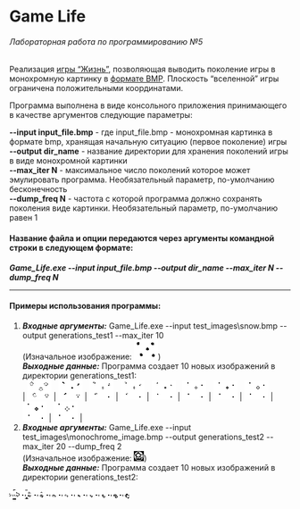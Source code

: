 # Game Life
###### Лабораторная работа по программированию №5

Реализация [игры “Жизнь”](https://en.wikipedia.org/wiki/Conway%27s_Game_of_Life), позволяющая выводить поколение игры в монохромную картинку в [формате BMP](https://en.wikipedia.org/wiki/BMP_file_format). Плоскость “вселенной” игры ограничена положительными координатами.  

Программа выполнена в виде консольного приложения принимающего в качестве аргументов следующие параметры:  

__--input input_file.bmp__ - где input_file.bmp - монохромная картинка в формате bmp, хранящая начальную ситуацию (первое поколение) игры  
__--output dir_name__ - название директории для хранения поколений игры в виде
монохромной картинки  
__--max_iter N__ - максимальное число поколений которое может эмулировать программа. Необязательный параметр, по-умолчанию бесконечность  
__--dump_freq N__ - частота с которой программа должно сохранять поколения виде картинки. Необязательный параметр, по-умолчанию равен 1  

#### Название файла и опции передаются через аргументы командной строки в следующем формате:  
___Game_Life.exe --input input_file.bmp --output dir_name --max_iter N --dump_freq N___  

---
#### Примеры использования программы:

1. ___Входные аргументы:___ Game_Life.exe --input test_images\snow.bmp --output generations_test1 --max_iter 10  
(Изначальное изображение: ![snow](https://github.com/NadezhdaShilaeva/Game_Life/blob/main/test_images/snow.bmp?raw=true))  
___Выходные данные:___  Программа создает 10 новых изображений в директории generations_test1:  
| ![1](https://github.com/NadezhdaShilaeva/Game_Life/blob/main/generations_test1/generation_1.bmp?raw=true) | 
![2](https://github.com/NadezhdaShilaeva/Game_Life/blob/main/generations_test1/generation_2.bmp?raw=true) | 
![3](https://github.com/NadezhdaShilaeva/Game_Life/blob/main/generations_test1/generation_3.bmp?raw=true) | 
![4](https://github.com/NadezhdaShilaeva/Game_Life/blob/main/generations_test1/generation_4.bmp?raw=true) | 
![5](https://github.com/NadezhdaShilaeva/Game_Life/blob/main/generations_test1/generation_5.bmp?raw=true) | 
![6](https://github.com/NadezhdaShilaeva/Game_Life/blob/main/generations_test1/generation_6.bmp?raw=true) | 
![7](https://github.com/NadezhdaShilaeva/Game_Life/blob/main/generations_test1/generation_7.bmp?raw=true) | 
![8](https://github.com/NadezhdaShilaeva/Game_Life/blob/main/generations_test1/generation_8.bmp?raw=true) | 
![9](https://github.com/NadezhdaShilaeva/Game_Life/blob/main/generations_test1/generation_9.bmp?raw=true) | 
![10](https://github.com/NadezhdaShilaeva/Game_Life/blob/main/generations_test1/generation_10.bmp?raw=true) |  
2. ___Входные аргументы:___ Game_Life.exe --input test_images\monochrome_image.bmp --output generations_test2 --max_iter 20 --dump_freq 2  
(Изначальное изображение: ![picture](https://github.com/NadezhdaShilaeva/Game_Life/blob/main/test_images/monochrome_image.bmp?raw=true))  
___Выходные данные:___  Программа создает 10 новых изображений в директории generations_test2:  

![1](https://github.com/NadezhdaShilaeva/Game_Life/blob/main/generations_test2/generation_2.bmp?raw=true) 
![2](https://github.com/NadezhdaShilaeva/Game_Life/blob/main/generations_test2/generation_4.bmp?raw=true) 
![3](https://github.com/NadezhdaShilaeva/Game_Life/blob/main/generations_test2/generation_6.bmp?raw=true) 
![4](https://github.com/NadezhdaShilaeva/Game_Life/blob/main/generations_test2/generation_8.bmp?raw=true) 
![5](https://github.com/NadezhdaShilaeva/Game_Life/blob/main/generations_test2/generation_10.bmp?raw=true) 
![6](https://github.com/NadezhdaShilaeva/Game_Life/blob/main/generations_test2/generation_12.bmp?raw=true) 
![7](https://github.com/NadezhdaShilaeva/Game_Life/blob/main/generations_test2/generation_14.bmp?raw=true) 
![8](https://github.com/NadezhdaShilaeva/Game_Life/blob/main/generations_test2/generation_16.bmp?raw=true) 
![9](https://github.com/NadezhdaShilaeva/Game_Life/blob/main/generations_test2/generation_18.bmp?raw=true) 
![10](https://github.com/NadezhdaShilaeva/Game_Life/blob/main/generations_test2/generation_20.bmp?raw=true)